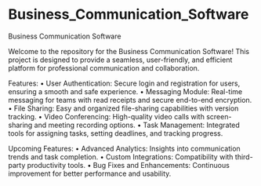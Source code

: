# Business_Communication_Software

Business Communication Software

Welcome to the repository for the Business Communication Software!
This project is designed to provide a seamless, user-friendly, and efficient platform for professional communication and collaboration.

Features:
	•	User Authentication: Secure login and registration for users, ensuring a smooth and safe experience.
	•	Messaging Module: Real-time messaging for teams with read receipts and secure end-to-end encryption.
	•	File Sharing: Easy and organized file-sharing capabilities with version tracking.
	•	Video Conferencing: High-quality video calls with screen-sharing and meeting recording options.
	•	Task Management: Integrated tools for assigning tasks, setting deadlines, and tracking progress.

Upcoming Features:
	•	Advanced Analytics: Insights into communication trends and task completion.
	•	Custom Integrations: Compatibility with third-party productivity tools.
	•	Bug Fixes and Enhancements: Continuous improvement for better performance and usability.
